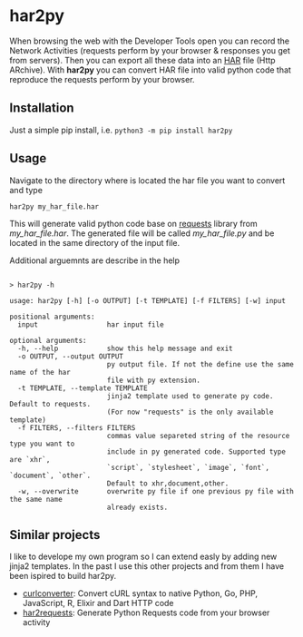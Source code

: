 # har2py

When browsing the web with the Developer Tools open you can record the Network
Activities (requests perform by your browser & responses you get from servers).
Then you can export all these data into an [HAR](https://en.wikipedia.org/wiki/HAR_(file_format))
file (Http ARchive). With **har2py** you can convert HAR file into valid python
code that reproduce the requests perform by your browser.

## Installation

Just a simple pip install, i.e. `python3 -m pip install har2py`

## Usage

Navigate to the directory where is located the har file you want to convert and
type

```har2py my_har_file.har```

This will generate valid python code base on [requests](https://requests.readthedocs.io/en/master/)
library from *my_har_file.har*. The generated file will be called
*my_har_file.py* and be located in the same directory of the input file.

Additional arguemnts are describe in the help

```

> har2py -h

usage: har2py [-h] [-o OUTPUT] [-t TEMPLATE] [-f FILTERS] [-w] input

positional arguments:
  input                 har input file

optional arguments:
  -h, --help            show this help message and exit
  -o OUTPUT, --output OUTPUT
                        py output file. If not the define use the same name of the har
                        file with py extension.
  -t TEMPLATE, --template TEMPLATE
                        jinja2 template used to generate py code. Default to requests.
                        (For now "requests" is the only available template)
  -f FILTERS, --filters FILTERS
                        commas value separeted string of the resource type you want to
                        include in py generated code. Supported type are `xhr`,
                        `script`, `stylesheet`, `image`, `font`, `document`, `other`.
                        Default to xhr,document,other.
  -w, --overwrite       overwrite py file if one previous py file with the same name
                        already exists.

```

## Similar projects

I like to develope my own program so I can extend easly by adding new jinja2 templates.
In the past I use this other projects and from them I have been ispired to build
har2py.

- [curlconverter](https://github.com/NickCarneiro/curlconverter):
  Convert cURL syntax to native Python, Go, PHP, JavaScript, R, Elixir and Dart
  HTTP code
- [har2requests](https://github.com/louisabraham/har2requests):
  Generate Python Requests code from your browser activity
